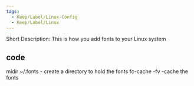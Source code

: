 ```yaml
---
tags:
  - Keep/Label/Linux-Config
  - Keep/Label/Linux
---
```


Short Description:  This is how you add fonts to your Linux system 


code 
------------------------

mldir ~/.fonts                                                          - create a directory to hold the fonts
fc-cache -fv                                                              -cache the fonts